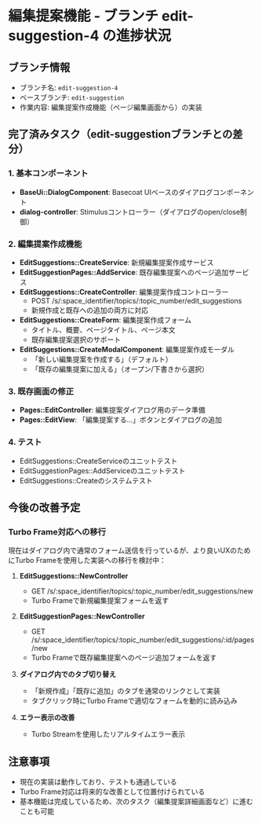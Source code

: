 # 編集提案機能 - ブランチ edit-suggestion-4 の進捗状況

## ブランチ情報
- ブランチ名: `edit-suggestion-4`
- ベースブランチ: `edit-suggestion`
- 作業内容: 編集提案作成機能（ページ編集画面から）の実装

## 完了済みタスク（edit-suggestionブランチとの差分）

### 1. 基本コンポーネント
- **BaseUi::DialogComponent**: Basecoat UIベースのダイアログコンポーネント
- **dialog-controller**: Stimulusコントローラー（ダイアログのopen/close制御）

### 2. 編集提案作成機能
- **EditSuggestions::CreateService**: 新規編集提案作成サービス
- **EditSuggestionPages::AddService**: 既存編集提案へのページ追加サービス
- **EditSuggestions::CreateController**: 編集提案作成コントローラー
  - POST /s/:space_identifier/topics/:topic_number/edit_suggestions
  - 新規作成と既存への追加の両方に対応
- **EditSuggestions::CreateForm**: 編集提案作成フォーム
  - タイトル、概要、ページタイトル、ページ本文
  - 既存編集提案選択のサポート
- **EditSuggestions::CreateModalComponent**: 編集提案作成モーダル
  - 「新しい編集提案を作成する」（デフォルト）
  - 「既存の編集提案に加える」（オープン/下書きから選択）

### 3. 既存画面の修正
- **Pages::EditController**: 編集提案ダイアログ用のデータ準備
- **Pages::EditView**: 「編集提案する...」ボタンとダイアログの追加

### 4. テスト
- EditSuggestions::CreateServiceのユニットテスト
- EditSuggestionPages::AddServiceのユニットテスト
- EditSuggestions::Createのシステムテスト

## 今後の改善予定

### Turbo Frame対応への移行
現在はダイアログ内で通常のフォーム送信を行っているが、より良いUXのためにTurbo Frameを使用した実装への移行を検討中：

1. **EditSuggestions::NewController**
   - GET /s/:space_identifier/topics/:topic_number/edit_suggestions/new
   - Turbo Frameで新規編集提案フォームを返す

2. **EditSuggestionPages::NewController**
   - GET /s/:space_identifier/topics/:topic_number/edit_suggestions/:id/pages/new
   - Turbo Frameで既存編集提案へのページ追加フォームを返す

3. **ダイアログ内でのタブ切り替え**
   - 「新規作成」「既存に追加」のタブを通常のリンクとして実装
   - タブクリック時にTurbo Frameで適切なフォームを動的に読み込み

4. **エラー表示の改善**
   - Turbo Streamを使用したリアルタイムエラー表示

## 注意事項
- 現在の実装は動作しており、テストも通過している
- Turbo Frame対応は将来的な改善として位置付けられている
- 基本機能は完成しているため、次のタスク（編集提案詳細画面など）に進むことも可能